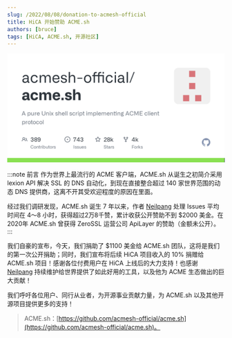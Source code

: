 ```yaml
---
slug: /2022/08/08/donation-to-acmesh-official
title: HiCA 开始赞助 ACME.sh
authors: [bruce]
tags: [HiCA, ACME.sh, 开源社区]
---
```


![ACME.sh 的 GitHub](acmesh-repo-picture.png)

:::note 前言
作为世界上最流行的 ACME 客户端，ACME.sh 从诞生之初简介采用 lexion API 解决 SSL 的 DNS 自动化，到现在直接整合超过 140 家世界范围的动态 DNS 提供商，这离不开其受欢迎程度的原因在里面。

经过我们调研发现，ACME.sh 诞生 7 年以来，作者 [Neilpang](https://github.com/Neilpang) 处理 Issues 平均时间在 4～8 小时，获得超过2万8千赞，累计收获公开赞助不到 $2000 美金。在2020年 ACME.sh 曾获得 ZeroSSL 运营公司 ApiLayer 的赞助（金额未公开）。
:::

我们自豪的宣布，今天，我们捐助了 $1100 美金给 ACME.sh 团队，这将是我们的第一次公开捐助；同时，我们宣布将后续 HiCA 项目收入的 10% 捐赠给 ACME.sh 项目！感谢各位付费用户在 HiCA 上线后的大力支持！也感谢 [Neilpang](https://github.com/Neilpang) 持续维护给世界提供了如此好用的工具，以及他为 ACME 生态做出的巨大贡献！

我们呼吁各位用户、同行从业者，为开源事业贡献力量，为 ACME.sh 以及其他开源项目提供更多的支持！

> ACME.sh：[https://github.com/acmesh-official/acme.sh](https://github.com/acmesh-official/acme.sh)。
